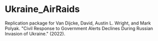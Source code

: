 # Ukraine_AirRaids
Replication package for Van Dijcke, David, Austin L. Wright, and Mark Polyak. "Civil Response to Government Alerts Declines During Russian Invasion of Ukraine." (2022).

